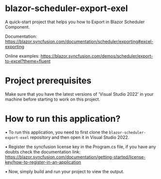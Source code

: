 # blazor-scheduler-export-exel
A quick-start project that helps you how to Export in Blazor Scheduler Component. 

Documentation: https://blazor.syncfusion.com/documentation/scheduler/exporting#excel-exporting

Online examples: https://blazor.syncfusion.com/demos/scheduler/export-to-excel?theme=fluent
                 
# Project prerequisites
Make sure that you have the latest versions of 'Visual Studio 2022' in your machine before starting to work on this project.
# How to run this application?
• To run this application, you need to first clone the <code>blazor-scheduler-export-exel</code> repository and then open it in Visual Studio 2022.

• Register the syncfusion license key in the Program.cs file, if you have any doubts check the documentation link:  https://blazor.syncfusion.com/documentation/getting-started/license-key/how-to-register-in-an-application

• Now, simply build and run your project to view the output.
